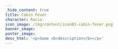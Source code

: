 ```yaml
---
_hide_content: true
title: Cabin Fever
character: Racia
icon_image: /img/content/icon03-cabin-fever.png
banner_image:
poster_image:
desc_html: '<p>Some <b>description</b></p>'
---
```

